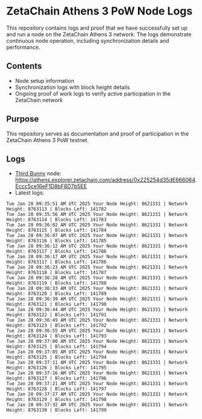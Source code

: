 # ZetaChain Athens 3 PoW Node Logs
This repository contains logs and proof that we have successfully set up and run a node on the ZetaChain Athens 3 network. The logs demonstrate continuous node operation, including synchronization details and performance.

## Contents
- Node setup information
- Synchronization logs with block height details
- Ongoing proof of work logs to verify active participation in the ZetaChain network

## Purpose
This repository serves as documentation and proof of participation in the ZetaChain Athens 3 PoW testnet.

## Logs

- [Third Bunny](https://thirdbunny.xyz/) node: https://athens.explorer.zetachain.com/address/0x225254d35dE666064Eccc5ce16eF1D8bF8D7b5EE
- Latest logs:
```
Tue Jan 28 09:35:51 AM UTC 2025 Your Node Height: 8621331 | Network Height: 8763113 | Blocks Left: 141782
Tue Jan 28 09:35:56 AM UTC 2025 Your Node Height: 8621331 | Network Height: 8763114 | Blocks Left: 141783
Tue Jan 28 09:36:02 AM UTC 2025 Your Node Height: 8621331 | Network Height: 8763115 | Blocks Left: 141784
Tue Jan 28 09:36:07 AM UTC 2025 Your Node Height: 8621331 | Network Height: 8763116 | Blocks Left: 141785
Tue Jan 28 09:36:12 AM UTC 2025 Your Node Height: 8621331 | Network Height: 8763117 | Blocks Left: 141786
Tue Jan 28 09:36:17 AM UTC 2025 Your Node Height: 8621331 | Network Height: 8763117 | Blocks Left: 141786
Tue Jan 28 09:36:23 AM UTC 2025 Your Node Height: 8621331 | Network Height: 8763118 | Blocks Left: 141787
Tue Jan 28 09:36:28 AM UTC 2025 Your Node Height: 8621331 | Network Height: 8763119 | Blocks Left: 141788
Tue Jan 28 09:36:33 AM UTC 2025 Your Node Height: 8621331 | Network Height: 8763120 | Blocks Left: 141789
Tue Jan 28 09:36:39 AM UTC 2025 Your Node Height: 8621331 | Network Height: 8763121 | Blocks Left: 141790
Tue Jan 28 09:36:44 AM UTC 2025 Your Node Height: 8621331 | Network Height: 8763122 | Blocks Left: 141791
Tue Jan 28 09:36:49 AM UTC 2025 Your Node Height: 8621331 | Network Height: 8763123 | Blocks Left: 141792
Tue Jan 28 09:36:55 AM UTC 2025 Your Node Height: 8621331 | Network Height: 8763124 | Blocks Left: 141793
Tue Jan 28 09:37:00 AM UTC 2025 Your Node Height: 8621331 | Network Height: 8763125 | Blocks Left: 141794
Tue Jan 28 09:37:05 AM UTC 2025 Your Node Height: 8621331 | Network Height: 8763125 | Blocks Left: 141794
Tue Jan 28 09:37:11 AM UTC 2025 Your Node Height: 8621331 | Network Height: 8763126 | Blocks Left: 141795
Tue Jan 28 09:37:16 AM UTC 2025 Your Node Height: 8621331 | Network Height: 8763127 | Blocks Left: 141796
Tue Jan 28 09:37:21 AM UTC 2025 Your Node Height: 8621331 | Network Height: 8763128 | Blocks Left: 141797
Tue Jan 28 09:37:27 AM UTC 2025 Your Node Height: 8621331 | Network Height: 8763129 | Blocks Left: 141798
Tue Jan 28 09:37:32 AM UTC 2025 Your Node Height: 8621331 | Network Height: 8763130 | Blocks Left: 141799
```
